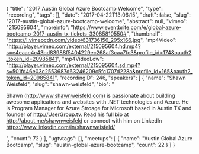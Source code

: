 {
  "title": "2017 Austin Global Azure Bootcamp Welcome",
  "type": "recording",
  "tags": [],
  "date": "2017-04-22T13:06:15",
  "draft": false,
  "slug": "2017-austin-global-azure-bootcamp-welcome",
  "abstract": null,
  "vimeo": "215095604",
  "moreinfo": "https://www.eventbrite.com/e/global-azure-bootcamp-2017-austin-tx-tickets-33085810550#",
  "thumbnail": "https://i.vimeocdn.com/video/631736156_295x166.jpg",
  "mp4Video": "http://player.vimeo.com/external/215095604.hd.mp4?s=e4eaac4c43bd83988f5404229ec268af3caa7fc3&profile_id=174&oauth2_token_id=20985841",
  "mp4VideoLow": "http://player.vimeo.com/external/215095604.sd.mp4?s=501fd46e03c2553687d63246209c5fc1707d228a&profile_id=165&oauth2_token_id=20985841",
  "recordingID": 246,
  "speakers": [
    {
      "name": "Shawn Weisfeld",
      "slug": "shawn-weisfeld",
      "bio": "<p>Shawn (http://www.shawnweisfeld.com) is passionate about building awesome applications and websites with .NET technologies and Azure. He is Program Manager for Azure Stroage for Microsoft based in Austin TX and founder of http://UserGroup.tv. Read his full bio at http://about.me/shawnweisfeld or connect with him on LinkedIn https://www.linkedin.com/in/shawnweisfeld/</p>",
      "count": 72
    }
  ],
  "ugtvtags": [],
  "meetups": [
    {
      "name": "Austin Global Azure Bootcamp",
      "slug": "austin-global-azure-bootcamp",
      "count": 22
    }
  ]
}